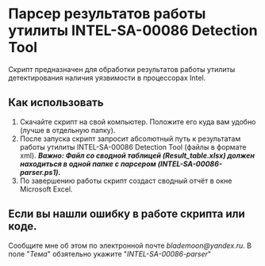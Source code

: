 # Парсер результатов работы утилиты INTEL-SA-00086 Detection Tool
Скрипт предназначен для обработки результатов работы утилиты детектирования наличия уязвимости в процессорах Intel.

## Как использовать

1. Скачайте скрипт на свой компьютер. Положите его куда вам удобно (лучше в отдельную папку).
2. После запуска скрипт запросит абсолютный путь к результатам работы утилиты INTEL-SA-00086 Detection Tool (файлы в формате xml).
***Важно: Файл со сводной таблицей (Result_table.xlsx) должен находиться в одной папке с парсером (INTEL-SA-00086-parser.ps1).***
3. По завершению работы скрипт создаст сводный отчёт в окне Microsoft Excel.

## Если вы нашли ошибку в работе скрипта или коде.
  Сообщите мне об этом по электронной почте _blademoon@yandex.ru_.
  В поле "_Тема_" обзятельно укажите "_INTEL-SA-00086-parser_"
  

